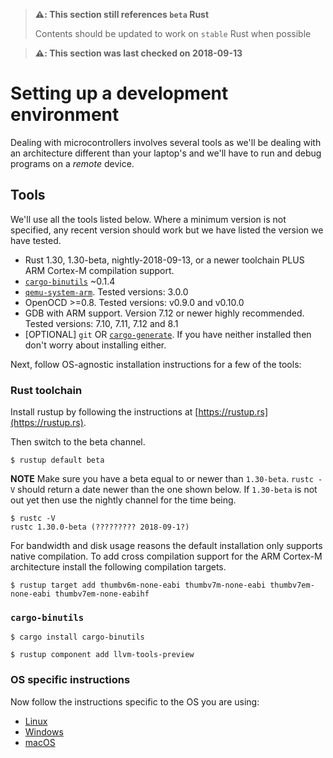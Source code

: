 > **⚠️: This section still references `beta` Rust**
>
> Contents should be updated to work on `stable` Rust when possible

> **⚠️: This section was last checked on 2018-09-13**

# Setting up a development environment

Dealing with microcontrollers involves several tools as we'll be dealing with an architecture
different than your laptop's and we'll have to run and debug programs on a *remote* device.

<!-- NOTE(japaric) I'm not sure we are going to need the user to download *all* -->
<!-- these docs so I'm going to comment out this section. If it turns out we do -->
<!-- need some doc I think it would be best to link it from the section where -->
<!-- it's needed -->

<!-- ## Documentation -->

<!-- Tooling is not everything though. Without documentation is pretty much impossible to work with microcontrollers. -->

<!-- We'll be referring to all these documents throughout this book: -->

<!-- *HEADS UP* All these links point to PDF files and some of them are hundreds of pages long and -->
<!-- several MBs in size. -->

<!-- - [STM32F3DISCOVERY User Manual][um] -->
<!-- - [STM32F303VC Datasheet][ds] -->
<!-- - [STM32F303VC Reference Manual][rm] -->
<!-- - [LSM303DLHC] -->
<!-- - [L3GD20] -->

<!-- [L3GD20]: http://www.st.com/resource/en/datasheet/l3gd20.pdf -->
<!-- [LSM303DLHC]: http://www.st.com/resource/en/datasheet/lsm303dlhc.pdf -->
<!-- [ds]: http://www.st.com/resource/en/datasheet/stm32f303vc.pdf -->
<!-- [rm]: http://www.st.com/resource/en/reference_manual/dm00043574.pdf -->
<!-- [um]: http://www.st.com/resource/en/user_manual/dm00063382.pdf -->

## Tools

We'll use all the tools listed below. Where a minimum version is not specified, any recent version should work but we have listed the version we have tested.

- Rust 1.30, 1.30-beta, nightly-2018-09-13, or a newer toolchain PLUS ARM
  Cortex-M compilation support.
- [`cargo-binutils`](https://github.com/rust-embedded/cargo-binutils) ~0.1.4
- [`qemu-system-arm`](https://www.qemu.org/). Tested versions: 3.0.0
- OpenOCD >=0.8. Tested versions: v0.9.0 and v0.10.0
- GDB with ARM support. Version 7.12 or newer highly recommended. Tested
  versions: 7.10, 7.11, 7.12 and 8.1
- [OPTIONAL] `git` OR
  [`cargo-generate`](https://github.com/ashleygwilliams/cargo-generate). If you
  have neither installed then don't worry about installing either.

Next, follow OS-agnostic installation instructions for a few of the tools:

### Rust toolchain

Install rustup by following the instructions at [https://rustup.rs](https://rustup.rs).

Then switch to the beta channel.

``` console
$ rustup default beta
```

**NOTE** Make sure you have a beta equal to or newer than `1.30-beta`. `rustc
-V` should return a date newer than the one shown below. If `1.30-beta` is not
out yet then use the nightly channel for the time being.

``` console
$ rustc -V
rustc 1.30.0-beta (????????? 2018-09-1?)
```

For bandwidth and disk usage reasons the default installation only supports
native compilation. To add cross compilation support for the ARM Cortex-M
architecture install the following compilation targets.

``` console
$ rustup target add thumbv6m-none-eabi thumbv7m-none-eabi thumbv7em-none-eabi thumbv7em-none-eabihf
```

### `cargo-binutils`

``` console
$ cargo install cargo-binutils

$ rustup component add llvm-tools-preview
```

### OS specific instructions

Now follow the instructions specific to the OS you are using:

- [Linux](../intro/install/linux.html)
- [Windows](../intro/install/windows.html)
- [macOS](../intro/install/macos.html)
